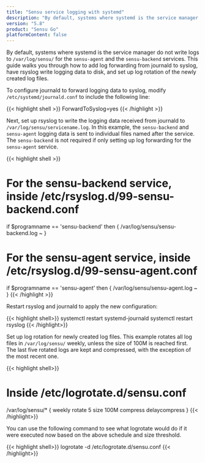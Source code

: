 ```yaml
---
title: "Sensu service logging with systemd"
description: "By default, systems where systemd is the service manager do not write logs to /var/log/sensu/. This guide walks you through how to add log forwarding from journald to syslog, have rsyslog write logging data to disk, and set up log rotation of the newly created log files."
version: "5.8"
product: "Sensu Go"
platformContent: false
---
```



By default, systems where systemd is the service manager do not write logs to `/var/log/sensu/` for the `sensu-agent` and the `sensu-backend` services. This guide walks you through how to add log forwarding from journald to syslog, have rsyslog write logging data to disk, and set up log rotation of the newly created log files.

To configure journald to forward logging data to syslog, modify `/etc/systemd/journald.conf` to include the following line:

{{< highlight shell >}}
ForwardToSyslog=yes
{{< /highlight >}}

Next, set up rsyslog to write the logging data received from journald to `/var/log/sensu/servicename.log`. In this example, the `sensu-backend` and `sensu-agent` logging data is sent to individual files named after the service. The `sensu-backend` is not required if only setting up log forwarding for the `sensu-agent` service.

{{< highlight shell >}}
# For the sensu-backend service, inside /etc/rsyslog.d/99-sensu-backend.conf
if $programname == 'sensu-backend' then {
        /var/log/sensu/sensu-backend.log
        ~
}

# For the sensu-agent service, inside /etc/rsyslog.d/99-sensu-agent.conf
if $programname == 'sensu-agent' then {
        /var/log/sensu/sensu-agent.log
        ~
}
{{< /highlight >}}

Restart rsyslog and journald to apply the new configuration:

{{< highlight shell>}}
systemctl restart systemd-journald
systemctl restart rsyslog
{{< /highlight>}}

Set up log rotation for newly created log files. This example rotates all log files in `/var/log/sensu/` weekly, unless the size of 100M is reached first. The last five rotated logs are kept and compressed, with the exception of the most recent one.

{{< highlight shell>}}
# Inside /etc/logrotate.d/sensu.conf
/var/log/sensu/* {
    weekly
    rotate 5
    size 100M
    compress
    delaycompress
}
{{< /highlight>}}

You can use the following command to see what logrotate would do if it were executed now based on the above schedule and size threshold.

{{< highlight shell>}}
logrotate -d /etc/logrotate.d/sensu.conf
{{< /highlight>}}
